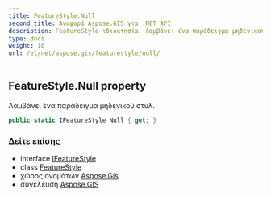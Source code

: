 ```yaml
---
title: FeatureStyle.Null
second_title: Αναφορά Aspose.GIS για .NET API
description: FeatureStyle ιδιοκτησία. Λαμβάνει ένα παράδειγμα μηδενικού στυλ.
type: docs
weight: 10
url: /el/net/aspose.gis/featurestyle/null/
---
```

## FeatureStyle.Null property

Λαμβάνει ένα παράδειγμα μηδενικού στυλ.

```csharp
public static IFeatureStyle Null { get; }
```

### Δείτε επίσης

* interface [IFeatureStyle](../../ifeaturestyle/)
* class [FeatureStyle](../)
* χώρος ονομάτων [Aspose.Gis](../../featurestyle/)
* συνέλευση [Aspose.GIS](../../../)


